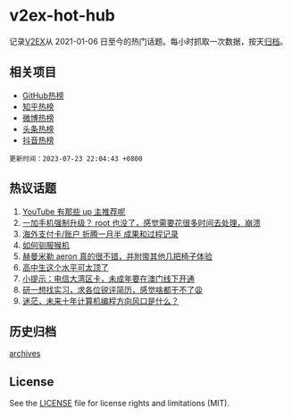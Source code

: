 # v2ex-hot-hub

 记录[V2EX](https://www.v2ex.com/)从 2021-01-06 日至今的热门话题。每小时抓取一次数据，按天[归档](archives)。
 
 ## 相关项目

- [GitHub热榜](https://github.com/lonnyzhang423/github-hot-hub)
- [知乎热榜](https://github.com/lonnyzhang423/zhihu-hot-hub)
- [微博热榜](https://github.com/lonnyzhang423/weibo-hot-hub)
- [头条热榜](https://github.com/lonnyzhang423/toutiao-hot-hub)
- [抖音热榜](https://github.com/lonnyzhang423/douyin-hot-hub)


 `更新时间：2023-07-23 22:04:43 +0800`

## 热议话题

1. [YouTube 有那些 up 主推荐呢](https://www.v2ex.com/t/958926)
1. [一加手机强制升级？ root 也没了，感觉需要花很多时间去处理，崩溃](https://www.v2ex.com/t/958901)
1. [海外支付卡/账户 折腾一月半 成果和过程记录](https://www.v2ex.com/t/958993)
1. [如何驯服猴机](https://www.v2ex.com/t/958902)
1. [赫曼米勒 aeron 真的很不错，并附带其他几把椅子体验](https://www.v2ex.com/t/958888)
1. [高中生这个水平可太顶了](https://www.v2ex.com/t/958933)
1. [小提示：电信大湾区卡，未成年要在澳门线下开通](https://www.v2ex.com/t/958890)
1. [研一想找实习，求各位锐评简历，感觉啥都干不了😩](https://www.v2ex.com/t/958948)
1. [迷茫，未来十年计算机编程方向风口是什么？](https://www.v2ex.com/t/958923)

## 历史归档

[archives](archives)

## License

See the [LICENSE](LICENSE) file for license rights and limitations (MIT).
